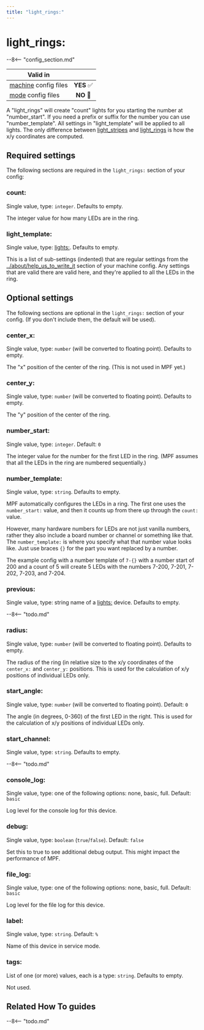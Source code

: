 ```yaml
---
title: "light_rings:"
---
```


# light_rings:


--8<-- "config_section.md"

| Valid in | |
|-----|:----:|
|[machine](instructions/machine_config.md) config files |**YES** :white_check_mark:|
|[mode](instructions/mode_config.md) config files|**NO** :no_entry_sign:|

A "light_rings" will create "count" lights for you starting the
number at "number_start". If you need a prefix or suffix for the
number you can use "number_template". All settings in
"light_template" will be applied to all lights. The only difference
between [light_stripes](light_stripes.md) and [light_rings](light_rings.md) is how the x/y coordinates are computed.

## Required settings

The following sections are required in the `light_rings:` section of
your config:

### count:

Single value, type: `integer`. Defaults to empty.

The integer value for how many LEDs are in the ring.

### light_template:

Single value, type: [lights:](lights.md).
Defaults to empty.

This is a list of sub-settings (indented) that are regular settings from
the [../about/help_us_to_write_it](lights.md) section of your machine
config. Any settings that are valid there are valid here, and they're
applied to all the LEDs in the ring.

## Optional settings

The following sections are optional in the `light_rings:` section of
your config. (If you don't include them, the default will be used).

### center_x:

Single value, type: `number` (will be converted to floating point).
Defaults to empty.

The "x" position of the center of the ring. (This is not used in MPF
yet.)

### center_y:

Single value, type: `number` (will be converted to floating point).
Defaults to empty.

The "y" position of the center of the ring.

### number_start:

Single value, type: `integer`. Default: `0`

The integer value for the number for the first LED in the ring. (MPF
assumes that all the LEDs in the ring are numbered sequentially.)

### number_template:

Single value, type: `string`. Defaults to empty.

MPF automatically configures the LEDs in a ring. The first one uses the
`number_start:` value, and then it counts up from there up through the
`count:` value.

However, many hardware numbers for LEDs are not just vanilla numbers,
rather they also include a board number or channel or something like
that. The `number_template:` is where you specify what that number value
looks like. Just use braces `{}` for the part you want replaced by a
number.

The example config with a number template of `7-{}` with a number start
of 200 and a count of 5 will create 5 LEDs with the numbers 7-200,
7-201, 7-202, 7-203, and 7-204.

### previous:

Single value, type: string name of a [lights:](lights.md) device. Defaults to empty.

--8<-- "todo.md"

### radius:

Single value, type: `number` (will be converted to floating point).
Defaults to empty.

The radius of the ring (in relative size to the x/y coordinates of the
`center_x:` and `center_y:` positions. This is used for the calculation
of x/y positions of individual LEDs only.

### start_angle:

Single value, type: `number` (will be converted to floating point).
Default: `0`

The angle (in degrees, 0-360) of the first LED in the right. This is
used for the calculation of x/y positions of individual LEDs only.

### start_channel:

Single value, type: `string`. Defaults to empty.

--8<-- "todo.md"

### console_log:

Single value, type: one of the following options: none, basic, full.
Default: `basic`

Log level for the console log for this device.

### debug:

Single value, type: `boolean` (`true`/`false`). Default: `false`

Set this to true to see additional debug output. This might impact the
performance of MPF.

### file_log:

Single value, type: one of the following options: none, basic, full.
Default: `basic`

Log level for the file log for this device.

### label:

Single value, type: `string`. Default: `%`

Name of this device in service mode.

### tags:

List of one (or more) values, each is a type: `string`. Defaults to
empty.

Not used.

## Related How To guides

--8<-- "todo.md"
